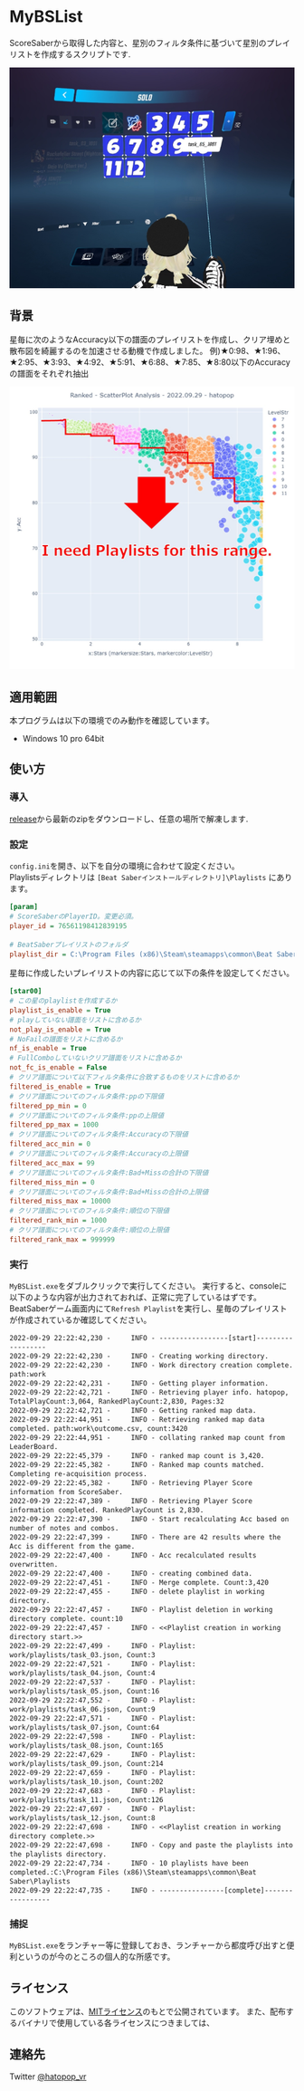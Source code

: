 # MyBSList

ScoreSaberから取得した内容と、星別のフィルタ条件に基づいて星別のプレイリストを作成するスクリプトです.

![img](https://github.com/hatopopvr/MyBSList/blob/main/images/img_explain_001.jpg)

## 背景
星毎に次のようなAccuracy以下の譜面のプレイリストを作成し、クリア埋めと散布図を綺麗するのを加速させる動機で作成しました。
例)★0:98、★1:96、★2:95、★3:93、★4:92、★5:91、★6:88、★7:85、★8:80以下のAccuracyの譜面をそれぞれ抽出

![img](https://github.com/hatopopvr/MyBSList/blob/main/images/img_explain_002.jpg)

## 適用範囲
本プログラムは以下の環境でのみ動作を確認しています。
- Windows 10 pro 64bit

## 使い方

### 導入

[release](https://github.com/hatopopvr/MyBSList/releases)から最新のzipをダウンロードし、任意の場所で解凍します.

### 設定

`config.ini`を開き、以下を自分の環境に合わせて設定ください。  
Playlistsディレクトリは `[Beat Saberインストールディレクトリ]\Playlists` にあります。

```config.ini
[param]
# ScoreSaberのPlayerID。変更必須。
player_id = 76561198412839195

# BeatSaberプレイリストのフォルダ
playlist_dir = C:\Program Files (x86)\Steam\steamapps\common\Beat Saber\Playlists
```

星毎に作成したいプレイリストの内容に応じて以下の条件を設定してください。

```config.ini
[star00]
# この星のplaylistを作成するか
playlist_is_enable = True
# playしていない譜面をリストに含めるか
not_play_is_enable = True
# NoFailの譜面をリストに含めるか
nf_is_enable = True
# FullComboしていないクリア譜面をリストに含めるか
not_fc_is_enable = False
# クリア譜面について以下フィルタ条件に合致するものをリストに含めるか
filtered_is_enable = True
# クリア譜面についてのフィルタ条件:ppの下限値
filtered_pp_min = 0
# クリア譜面についてのフィルタ条件:ppの上限値
filtered_pp_max = 1000
# クリア譜面についてのフィルタ条件:Accuracyの下限値
filtered_acc_min = 0
# クリア譜面についてのフィルタ条件:Accuracyの上限値
filtered_acc_max = 99
# クリア譜面についてのフィルタ条件:Bad+Missの合計の下限値
filtered_miss_min = 0
# クリア譜面についてのフィルタ条件:Bad+Missの合計の上限値
filtered_miss_max = 10000
# クリア譜面についてのフィルタ条件:順位の下限値
filtered_rank_min = 1000
# クリア譜面についてのフィルタ条件:順位の上限値
filtered_rank_max = 999999
```

### 実行

`MyBSList.exe`をダブルクリックで実行してください。
実行すると、consoleに以下のような内容が出力されておれば、正常に完了しているはずです。
BeatSaberゲーム画面内にて`Refresh Playlist`を実行し、星毎のプレイリストが作成されているか確認してください。

```
2022-09-29 22:22:42,230 -     INFO - -----------------[start]------------------
2022-09-29 22:22:42,230 -     INFO - Creating working directory.
2022-09-29 22:22:42,230 -     INFO - Work directory creation complete. path:work
2022-09-29 22:22:42,231 -     INFO - Getting player information.
2022-09-29 22:22:42,721 -     INFO - Retrieving player info. hatopop, TotalPlayCount:3,064, RankedPlayCount:2,830, Pages:32
2022-09-29 22:22:42,721 -     INFO - Getting ranked map data.
2022-09-29 22:22:44,951 -     INFO - Retrieving ranked map data completed. path:work\outcome.csv, count:3420
2022-09-29 22:22:44,951 -     INFO - collating ranked map count from LeaderBoard.
2022-09-29 22:22:45,379 -     INFO - ranked map count is 3,420.
2022-09-29 22:22:45,382 -     INFO - Ranked map counts matched. Completing re-acquisition process.
2022-09-29 22:22:45,382 -     INFO - Retrieving Player Score information from ScoreSaber.
2022-09-29 22:22:47,389 -     INFO - Retrieving Player Score information completed. RankedPlayCount is 2,830.
2022-09-29 22:22:47,390 -     INFO - Start recalculating Acc based on number of notes and combos.
2022-09-29 22:22:47,399 -     INFO - There are 42 results where the Acc is different from the game.
2022-09-29 22:22:47,400 -     INFO - Acc recalculated results overwritten.
2022-09-29 22:22:47,400 -     INFO - creating combined data.
2022-09-29 22:22:47,451 -     INFO - Merge complete. Count:3,420
2022-09-29 22:22:47,455 -     INFO - delete playlist in working directory.
2022-09-29 22:22:47,457 -     INFO - Playlist deletion in working directory complete. count:10
2022-09-29 22:22:47,457 -     INFO - <<Playlist creation in working directory start.>>
2022-09-29 22:22:47,499 -     INFO - Playlist: work/playlists/task_03.json, Count:3
2022-09-29 22:22:47,521 -     INFO - Playlist: work/playlists/task_04.json, Count:4
2022-09-29 22:22:47,537 -     INFO - Playlist: work/playlists/task_05.json, Count:16
2022-09-29 22:22:47,552 -     INFO - Playlist: work/playlists/task_06.json, Count:9
2022-09-29 22:22:47,571 -     INFO - Playlist: work/playlists/task_07.json, Count:64
2022-09-29 22:22:47,598 -     INFO - Playlist: work/playlists/task_08.json, Count:165
2022-09-29 22:22:47,629 -     INFO - Playlist: work/playlists/task_09.json, Count:214
2022-09-29 22:22:47,659 -     INFO - Playlist: work/playlists/task_10.json, Count:202
2022-09-29 22:22:47,683 -     INFO - Playlist: work/playlists/task_11.json, Count:126
2022-09-29 22:22:47,697 -     INFO - Playlist: work/playlists/task_12.json, Count:8
2022-09-29 22:22:47,698 -     INFO - <<Playlist creation in working directory complete.>>
2022-09-29 22:22:47,698 -     INFO - Copy and paste the playlists into the playlists directory.
2022-09-29 22:22:47,734 -     INFO - 10 playlists have been completed.:C:\Program Files (x86)\Steam\steamapps\common\Beat Saber\Playlists
2022-09-29 22:22:47,735 -     INFO - ----------------[complete]-----------------
```

### 捕捉 

`MyBSList.exe`をランチャー等に登録しておき、ランチャーから都度呼び出すと便利というのが今のところの個人的な所感です。


## ライセンス

このソフトウェアは、[MITライセンス](https://github.com/hatopopvr/MyBSList/blob/main/LICENSE)のもとで公開されています。
また、配布するバイナリで使用している各ライセンスにつきましては、

## 連絡先
Twitter [@hatopop_vr](https://twitter.com/hatopop_vr)
